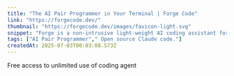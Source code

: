```yaml
---
title: "The AI Pair Programmer in Your Terminal | Forge Code"
link: "https://forgecode.dev/"
thumbnail: "https://forgecode.dev/images/favicon-light.svg"
snippet: "Forge is a non-intrusive light-weight AI coding assistant for the terminal. "
tags: ["AI Pair Programmer"," Open source Claude code."]
createdAt: 2025-07-03T00:03:08.573Z
---
```

Free access to unlimited use of coding agent
